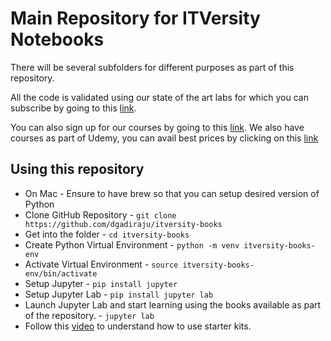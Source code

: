 # Main Repository for ITVersity Notebooks

There will be several subfolders for different purposes as part of this repository.

All the code is validated using our state of the art labs for which you can subscribe by going to this [link](https://labs.itversity.com/plans).

You can also sign up for our courses by going to this [link](https://kaizen.itversity.com/product-categories/). We also have courses as part of Udemy, you can avail best prices by clicking on this [link](http://discuss.itversity.com/t/udemy-coupons-big-data-courses/17934)

## Using this repository

* On Mac - Ensure to have brew so that you can setup desired version of Python
* Clone GitHub Repository - `git clone https://github.com/dgadiraju/itversity-books`
* Get into the folder - `cd itversity-books`
* Create Python Virtual Environment  - `python -m venv itversity-books-env`
* Activate Virtual Environment - `source itversity-books-env/bin/activate`
* Setup Jupyter - `pip install jupyter`
* Setup Jupyter Lab - `pip install jupyter lab`
* Launch Jupyter Lab and start learning using the books available as part of the repository. - `jupyter lab`
* Follow this [video](https://youtu.be/H49JBp6OIHY) to understand how to use starter kits.
